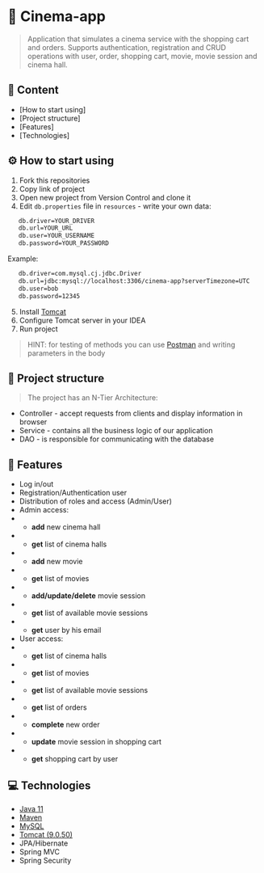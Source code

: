 # 🎥 Cinema-app 
>Application that simulates a cinema service with the shopping cart and orders.
>Supports authentication, registration and CRUD operations with user, order, shopping cart, movie, movie session and cinema hall.

## 📃 Content
- [How to start using] 
- [Project structure] 
- [Features] 
- [Technologies] 

## ⚙ How to start using

1. Fork this repositories
2. Copy link of project
3. Open new project from Version Control and clone it
4. Edit `db.properties` file in `resources` - write your own data:
```bash
   db.driver=YOUR_DRIVER
   db.url=YOUR_URL
   db.user=YOUR_USERNAME
   db.password=YOUR_PASSWORD
```
Example:
```bash
   db.driver=com.mysql.cj.jdbc.Driver
   db.url=jdbc:mysql://localhost:3306/cinema-app?serverTimezone=UTC
   db.user=bob
   db.password=12345
```
5. Install [Tomcat](https://archive.apache.org/dist/tomcat/)
6. Configure Tomcat server in your IDEA
7. Run project

>HINT: for testing of methods you can use [Postman](https://web.postman.co/) and writing parameters in the body

## 🧬 Project structure
>The project has an N-Tier Architecture:

- Controller - accept requests from clients and display information in browser
- Service - contains all the business logic of our application
- DAO - is responsible for communicating with the database

## 🎯 Features
- Log in/out
- Registration/Authentication user
- Distribution of roles and access (Admin/User)
- Admin access:
- - **add** new cinema hall
- - **get** list of cinema halls
- - **add** new movie
- - **get** list of movies
- - **add/update/delete** movie session
- - **get** list of available movie sessions
- - **get** user by his email
- User access:
- - **get** list of cinema halls
- - **get** list of movies
- - **get** list of available movie sessions
- - **get** list of orders
- - **complete** new order
- - **update** movie session in shopping cart
- - **get** shopping cart by user

## 💻 Technologies
- [Java 11](https://www.oracle.com/java/technologies/downloads/)
- [Maven](https://maven.apache.org/download.cgi)
- [MySQL](https://dev.mysql.com/downloads/installer/)
- [Tomcat (9.0.50)](https://archive.apache.org/dist/tomcat/tomcat-9/v9.0.50/bin/)
- JPA/Hibernate
- Spring MVC
- Spring Security
